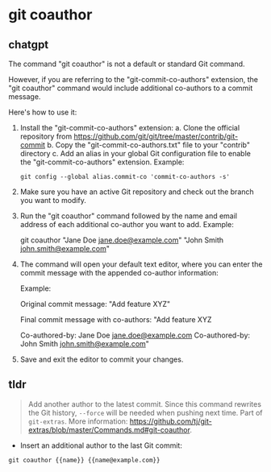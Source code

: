 # git coauthor 
## chatgpt 
The command "git coauthor" is not a default or standard Git command. 

However, if you are referring to the "git-commit-co-authors" extension, the "git coauthor" command would include additional co-authors to a commit message.

Here's how to use it:

1. Install the "git-commit-co-authors" extension: 
   a. Clone the official repository from https://github.com/git/git/tree/master/contrib/git-commit
   b. Copy the "git-commit-co-authors.txt" file to your "contrib" directory
   c. Add an alias in your global Git configuration file to enable the "git-commit-co-authors" extension. Example: 

       git config --global alias.commit-co 'commit-co-authors -s'

2. Make sure you have an active Git repository and check out the branch you want to modify.

3. Run the "git coauthor" command followed by the name and email address of each additional co-author you want to add. Example:

    git coauthor "Jane Doe <jane.doe@example.com>" "John Smith <john.smith@example.com>"

4. The command will open your default text editor, where you can enter the commit message with the appended co-author information:

   Example:

   Original commit message: 
   "Add feature XYZ"

   Final commit message with co-authors:
   "Add feature XYZ

    Co-authored-by: Jane Doe <jane.doe@example.com>
    Co-authored-by: John Smith <john.smith@example.com>"

5. Save and exit the editor to commit your changes. 

## tldr 
 
> Add another author to the latest commit. Since this command rewrites the Git history, `--force` will be needed when pushing next time.
> Part of `git-extras`.
> More information: <https://github.com/tj/git-extras/blob/master/Commands.md#git-coauthor>.

- Insert an additional author to the last Git commit:

`git coauthor {{name}} {{name@example.com}}`
